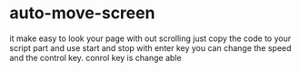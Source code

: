 # auto-move-screen
it make easy to look your page with out scrolling
just copy the code to your script part and use
start and stop with enter key
you can change the speed and the control key.
conrol key is change able
